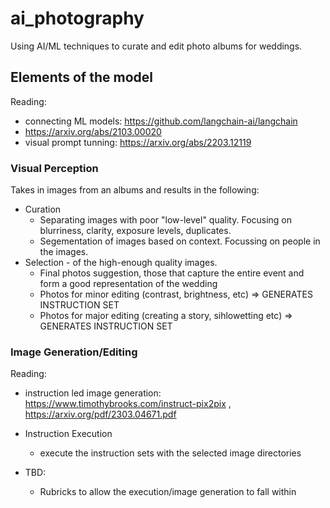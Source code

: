 # ai_photography
Using AI/ML techniques to curate and edit photo albums for weddings.

## Elements of the model
Reading:
- connecting ML models: https://github.com/langchain-ai/langchain
- https://arxiv.org/abs/2103.00020
- visual prompt tunning: https://arxiv.org/abs/2203.12119

### Visual Perception
Takes in images from an albums and results in the following:
- Curation
  - Separating images with poor "low-level" quality. Focusing on blurriness, clarity, exposure levels, duplicates.
  - Segementation of images based on context. Focussing on people in the images.
- Selection - of the high-enough quality images.
  - Final photos suggestion, those that capture the entire event and form a good representation of the wedding
  - Photos for minor editing (contrast, brightness, etc) => GENERATES INSTRUCTION SET
  - Photos for major editing (creating a story, sihlowetting etc) => GENERATES INSTRUCTION SET
### Image Generation/Editing
Reading:
- instruction led image generation: https://www.timothybrooks.com/instruct-pix2pix , https://arxiv.org/pdf/2303.04671.pdf

- Instruction Execution
  - execute the instruction sets with the selected image directories
- TBD:
  - Rubricks to allow the execution/image generation to fall within 
